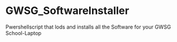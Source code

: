 # GWSG_SoftwareInstaller
Pwershellscript that lods and installs all the Software for your GWSG School-Laptop
